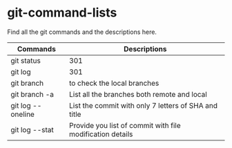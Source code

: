 # git-command-lists
Find all the git commands and the descriptions here.

Commands | Descriptions | 
--- | --- | 
git status | 301 | 
git log | 301 | 
git branch | to check the local branches | 
git branch -a | List all the branches both remote and local | 
git log --oneline | List the commit with only 7 letters of SHA and title | 
git log --stat | Provide you list of commit with file modification details | 
